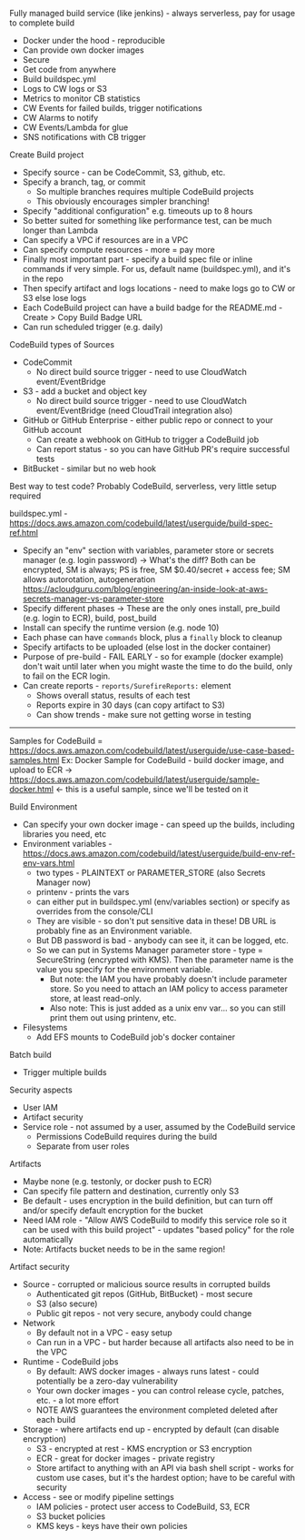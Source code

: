 Fully managed build service (like jenkins) - always serverless, pay for usage to complete build
- Docker under the hood - reproducible
- Can provide own docker images
- Secure
- Get code from anywhere
- Build buildspec.yml
- Logs to CW logs or S3
- Metrics to monitor CB statistics
- CW Events for failed builds, trigger notifications
- CW Alarms to notify 
- CW Events/Lambda for glue
- SNS notifications with CB trigger

Create Build project
- Specify source - can be CodeCommit, S3, github, etc.
- Specify a branch, tag, or commit 
  - So multiple branches requires multiple CodeBuild projects
  - This obviously encourages simpler branching!
- Specify "additional configuration" e.g. timeouts up to 8 hours
- So better suited for something like performance test, can be much longer than Lambda
- Can specify a VPC if resources are in a VPC
- Can specify compute resources - more = pay more
- Finally most important part - specify a build spec file or inline commands if very simple. For us, default name (buildspec.yml), and it's in the repo
- Then specify artifact and logs locations - need to make logs go to CW or S3 else lose logs
- Each CodeBuild project can have a build badge for the README.md - Create > Copy Build Badge URL
- Can run scheduled trigger (e.g. daily)

CodeBuild types of Sources
- CodeCommit
  - No direct build source trigger - need to use CloudWatch event/EventBridge
- S3 - add a bucket and object key
  - No direct build source trigger - need to use CloudWatch event/EventBridge (need CloudTrail integration also)
- GitHub or GitHub Enterprise - either public repo or connect to your GitHub account
  - Can create a webhook on GitHub to trigger a CodeBuild job
  - Can report status - so you can have GitHub PR's require successful tests
- BitBucket - similar but no web hook

Best way to test code? Probably CodeBuild, serverless, very little setup required

buildspec.yml - https://docs.aws.amazon.com/codebuild/latest/userguide/build-spec-ref.html
- Specify an "env" section with variables, parameter store or secrets manager (e.g. login password)
  -> What's the diff? Both can be encrypted, SM is always; PS is free, SM $0.40/secret + access fee; SM allows autorotation, autogeneration https://acloudguru.com/blog/engineering/an-inside-look-at-aws-secrets-manager-vs-parameter-store
- Specify different phases -> These are the only ones install, pre_build (e.g. login to ECR), build, post_build
- Install can specify the runtime version (e.g. node 10)
- Each phase can have `commands` block, plus a `finally` block to cleanup
- Specify artifacts to be uploaded (else lost in the docker container)
- Purpose of pre-build - FAIL EARLY - so for example (docker example) don't wait until later when you might waste the time to do the build, only to fail on the ECR login.
- Can create reports - `reports/SurefireReports:` element
  - Shows overall status, results of each test
  - Reports expire in 30 days (can copy artifact to S3)
  - Can show trends - make sure not getting worse in testing

------
Samples for CodeBuild = https://docs.aws.amazon.com/codebuild/latest/userguide/use-case-based-samples.html
Ex: Docker Sample for CodeBuild - build docker image, and upload to ECR
-> https://docs.aws.amazon.com/codebuild/latest/userguide/sample-docker.html <- this is a useful sample, since we'll be tested on it

Build Environment 
- Can specify your own docker image - can speed up the builds, including libraries you need, etc
- Environment variables - https://docs.aws.amazon.com/codebuild/latest/userguide/build-env-ref-env-vars.html
  - two types - PLAINTEXT or PARAMETER_STORE (also Secrets Manager now)
  - printenv - prints the vars
  - can either put in buildspec.yml (env/variables section) or specify as overrides from the console/CLI
  - They are visible - so don't put sensitive data in these! DB URL is probably fine as an Environment variable.
  - But DB password is bad - anybody can see it, it can be logged, etc.
  - So we can put in Systems Manager parameter store - type = SecureString (encrypted with KMS). Then the parameter name is the value you specify for the environment variable.
    - But note: the IAM you have probably doesn't include parameter store. So you need to attach an IAM policy to access parameter store, at least read-only.
    - Also note: This is just added as a unix env var... so you can still print them out using printenv, etc.
- Filesystems
  - Add EFS mounts to CodeBuild job's docker container

Batch build
- Trigger multiple builds

Security aspects
- User IAM
- Artifact security
- Service role - not assumed by a user, assumed by the CodeBuild service
  - Permissions CodeBuild requires during the build
  - Separate from user roles

Artifacts
- Maybe none (e.g. testonly, or docker push to ECR)
- Can specify file pattern and destination, currently only S3
- Be default - uses encryption in the build definition, but can turn off and/or specify default encryption for the bucket
- Need IAM role - "Allow AWS CodeBuild to modify this service role so it can be used with this build project" - updates "based policy" for the role automatically
- Note: Artifacts bucket needs to be in the same region!

Artifact security
- Source - corrupted or malicious source results in corrupted builds
  - Authenticated git repos (GitHub, BitBucket) - most secure
  - S3 (also secure)
  - Public git repos - not very secure, anybody could change
- Network
  - By default not in a VPC - easy setup
  - Can run in a VPC - but harder because all artifacts also need to be in the VPC
- Runtime - CodeBuild jobs
  - By default: AWS docker images - always runs latest - could potentially be a zero-day vulnerability
  - Your own docker images - you can control release cycle, patches, etc. - a lot more effort
  - NOTE AWS guarantees the environment completed deleted after each build
- Storage - where artifacts end up - encrypted by default (can disable encryption)
  - S3 - encrypted at rest - KMS encryption or S3 encryption
  - ECR - great for docker images - private registry
  - Store artifact to anything with an API via bash shell script - works for custom use cases, but it's the hardest option; have to be careful with security
- Access - see or modify pipeline settings
  - IAM policies - protect user access to CodeBuild, S3, ECR
  - S3 bucket policies
  - KMS keys - keys have their own policies

